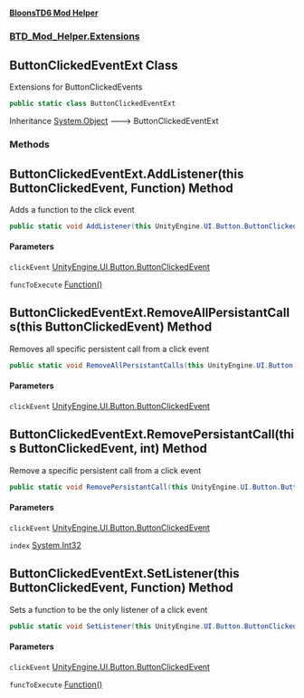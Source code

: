 #### [BloonsTD6 Mod Helper](README.md 'README')
### [BTD_Mod_Helper.Extensions](README.md#BTD_Mod_Helper.Extensions 'BTD_Mod_Helper.Extensions')

## ButtonClickedEventExt Class

Extensions for ButtonClickedEvents

```csharp
public static class ButtonClickedEventExt
```

Inheritance [System.Object](https://docs.microsoft.com/en-us/dotnet/api/System.Object 'System.Object') &#129106; ButtonClickedEventExt
### Methods

<a name='BTD_Mod_Helper.Extensions.ButtonClickedEventExt.AddListener(thisUnityEngine.UI.Button.ButtonClickedEvent,BTD_Mod_Helper.Extensions.Function)'></a>

## ButtonClickedEventExt.AddListener(this ButtonClickedEvent, Function) Method

Adds a function to the click event

```csharp
public static void AddListener(this UnityEngine.UI.Button.ButtonClickedEvent clickEvent, BTD_Mod_Helper.Extensions.Function funcToExecute);
```
#### Parameters

<a name='BTD_Mod_Helper.Extensions.ButtonClickedEventExt.AddListener(thisUnityEngine.UI.Button.ButtonClickedEvent,BTD_Mod_Helper.Extensions.Function).clickEvent'></a>

`clickEvent` [UnityEngine.UI.Button.ButtonClickedEvent](https://docs.microsoft.com/en-us/dotnet/api/UnityEngine.UI.Button.ButtonClickedEvent 'UnityEngine.UI.Button.ButtonClickedEvent')

<a name='BTD_Mod_Helper.Extensions.ButtonClickedEventExt.AddListener(thisUnityEngine.UI.Button.ButtonClickedEvent,BTD_Mod_Helper.Extensions.Function).funcToExecute'></a>

`funcToExecute` [Function()](BTD_Mod_Helper.Extensions.Function().md 'BTD_Mod_Helper.Extensions.Function()')

<a name='BTD_Mod_Helper.Extensions.ButtonClickedEventExt.RemoveAllPersistantCalls(thisUnityEngine.UI.Button.ButtonClickedEvent)'></a>

## ButtonClickedEventExt.RemoveAllPersistantCalls(this ButtonClickedEvent) Method

Removes all specific persistent call from a click event

```csharp
public static void RemoveAllPersistantCalls(this UnityEngine.UI.Button.ButtonClickedEvent clickEvent);
```
#### Parameters

<a name='BTD_Mod_Helper.Extensions.ButtonClickedEventExt.RemoveAllPersistantCalls(thisUnityEngine.UI.Button.ButtonClickedEvent).clickEvent'></a>

`clickEvent` [UnityEngine.UI.Button.ButtonClickedEvent](https://docs.microsoft.com/en-us/dotnet/api/UnityEngine.UI.Button.ButtonClickedEvent 'UnityEngine.UI.Button.ButtonClickedEvent')

<a name='BTD_Mod_Helper.Extensions.ButtonClickedEventExt.RemovePersistantCall(thisUnityEngine.UI.Button.ButtonClickedEvent,int)'></a>

## ButtonClickedEventExt.RemovePersistantCall(this ButtonClickedEvent, int) Method

Remove a specific persistent call from a click event

```csharp
public static void RemovePersistantCall(this UnityEngine.UI.Button.ButtonClickedEvent clickEvent, int index);
```
#### Parameters

<a name='BTD_Mod_Helper.Extensions.ButtonClickedEventExt.RemovePersistantCall(thisUnityEngine.UI.Button.ButtonClickedEvent,int).clickEvent'></a>

`clickEvent` [UnityEngine.UI.Button.ButtonClickedEvent](https://docs.microsoft.com/en-us/dotnet/api/UnityEngine.UI.Button.ButtonClickedEvent 'UnityEngine.UI.Button.ButtonClickedEvent')

<a name='BTD_Mod_Helper.Extensions.ButtonClickedEventExt.RemovePersistantCall(thisUnityEngine.UI.Button.ButtonClickedEvent,int).index'></a>

`index` [System.Int32](https://docs.microsoft.com/en-us/dotnet/api/System.Int32 'System.Int32')

<a name='BTD_Mod_Helper.Extensions.ButtonClickedEventExt.SetListener(thisUnityEngine.UI.Button.ButtonClickedEvent,BTD_Mod_Helper.Extensions.Function)'></a>

## ButtonClickedEventExt.SetListener(this ButtonClickedEvent, Function) Method

Sets a function to be the only listener of a click event

```csharp
public static void SetListener(this UnityEngine.UI.Button.ButtonClickedEvent clickEvent, BTD_Mod_Helper.Extensions.Function funcToExecute);
```
#### Parameters

<a name='BTD_Mod_Helper.Extensions.ButtonClickedEventExt.SetListener(thisUnityEngine.UI.Button.ButtonClickedEvent,BTD_Mod_Helper.Extensions.Function).clickEvent'></a>

`clickEvent` [UnityEngine.UI.Button.ButtonClickedEvent](https://docs.microsoft.com/en-us/dotnet/api/UnityEngine.UI.Button.ButtonClickedEvent 'UnityEngine.UI.Button.ButtonClickedEvent')

<a name='BTD_Mod_Helper.Extensions.ButtonClickedEventExt.SetListener(thisUnityEngine.UI.Button.ButtonClickedEvent,BTD_Mod_Helper.Extensions.Function).funcToExecute'></a>

`funcToExecute` [Function()](BTD_Mod_Helper.Extensions.Function().md 'BTD_Mod_Helper.Extensions.Function()')